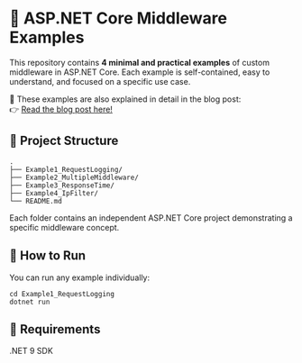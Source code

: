 # 🧱 ASP.NET Core Middleware Examples

This repository contains **4 minimal and practical examples** of custom middleware in ASP.NET Core. Each example is self-contained, easy to understand, and focused on a specific use case.

📝 These examples are also explained in detail in the blog post:  
👉 <a href="https://sinanganiz.com/posts/aspnet-core-middleware-development-101" target="_blank">Read the blog post here!</a>

## 📁 Project Structure

    .
    ├── Example1_RequestLogging/
    ├── Example2_MultipleMiddleware/
    ├── Example3_ResponseTime/
    ├── Example4_IpFilter/
    └── README.md

Each folder contains an independent ASP.NET Core project demonstrating a specific middleware concept.

## 🚀 How to Run

You can run any example individually:

    cd Example1_RequestLogging
    dotnet run

## 📌 Requirements

.NET 9 SDK
